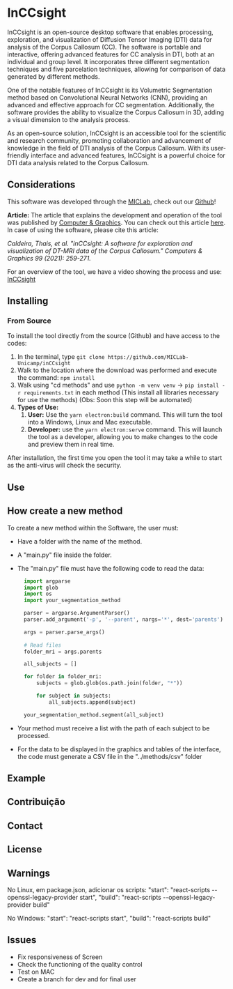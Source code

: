 # InCCsight

InCCsight is an open-source desktop software that enables processing, exploration, and visualization of Diffusion Tensor Imaging (DTI) data for analysis of the Corpus Callosum (CC). The software is portable and interactive, offering advanced features for CC analysis in DTI, both at an individual and group level. It incorporates three different segmentation techniques and five parcelation techniques, allowing for comparison of data generated by different methods.

One of the notable features of InCCsight is its Volumetric Segmentation method based on Convolutional Neural Networks (CNN), providing an advanced and effective approach for CC segmentation. Additionally, the software provides the ability to visualize the Corpus Callosum in 3D, adding a visual dimension to the analysis process.

As an open-source solution, InCCsight is an accessible tool for the scientific and research community, promoting collaboration and advancement of knowledge in the field of DTI analysis of the Corpus Callosum. With its user-friendly interface and advanced features, InCCsight is a powerful choice for DTI data analysis related to the Corpus Callosum.

## Considerations 
This software was developed through the [MICLab](https://miclab.fee.unicamp.br/), check out our [Github](https://github.com/MICLab-Unicamp)!

**Article:** The article that explains the development and operation of the tool was published by [Computer & Graphics](https://www.journals.elsevier.com/computers-and-graphics). 
You can check out this article [here](https://www.sciencedirect.com/science/article/abs/pii/S0097849321001436).
In case of using the software, please cite this article: 

*Caldeira, Thais, et al. "inCCsight: A software for exploration and visualization of DT-MRI data of the Corpus Callosum." Computers & Graphics 99 (2021): 259-271.*

For an overview of the tool, we have a video showing the process and use: [InCCsight](https://www.youtube.com/watch?v=9Y8s8H3X2ow&list=PLCZ64jtDHDO0fBxdyRM5jtukD3U_ZxME_&index=3)

## Installing

### From Source
To install the tool directly from the source (Github) and have access to the codes:
1. In the terminal, type `git clone https://github.com/MICLab-Unicamp/inCCsight`
2. Walk to the location where the download was performed and execute the command: `npm install`
3. Walk using "cd methods" and use `python -m venv venv` -> `pip install -r requirements.txt` in each method (This install all libraries necessary for use the methods) 
(Obs: Soon this step will be automated)
4. **Types of Use:**
   1. **User:** Use the `yarn electron:build` command. This will turn the tool into a Windows, Linux and Mac executable.
   2. **Developer:** use the `yarn electron:serve` command. This will launch the tool as a developer, allowing you to make changes to the code and preview them in real time.

After installation, the first time you open the tool it may take a while to start as the anti-virus will check the security.

## Use

## How create a new method
To create a new method within the Software, the user must:
- Have a folder with the name of the method.
- A "main.py" file inside the folder.
- The "main.py" file must have the following code to read the data:
  
  ```python
    import argparse
    import glob
    import os
    import your_segmentation_method

    parser = argparse.ArgumentParser()
    parser.add_argument('-p', '--parent', nargs='*', dest='parents')

    args = parser.parse_args()
        
    # Read files
    folder_mri = args.parents

    all_subjects = []

    for folder in folder_mri:
        subjects = glob.glob(os.path.join(folder, "*"))

        for subject in subjects:
            all_subjects.append(subject)

    your_segmentation_method.segment(all_subject)
  ```
- Your method must receive a list with the path of each subject to be processed.
- For the data to be displayed in the graphics and tables of the interface, the code must generate a CSV file in the "../methods/csv" folder

## Example

## Contribuição

## Contact

## License

## Warnings

No Linux, em package.json, adicionar os scripts:
    "start": "react-scripts --openssl-legacy-provider start",
    "build": "react-scripts --openssl-legacy-provider build"

No Windows:
    "start": "react-scripts start",
    "build": "react-scripts build"
    
## Issues
- Fix responsiveness of Screen
- Check the functioning of the quality control
- Test on MAC
- Create a branch for dev and for final user
